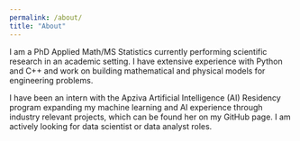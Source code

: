 ```yaml
---
permalink: /about/
title: "About"
---
```


I am a PhD Applied Math/MS Statistics currently performing scientific research in an academic setting.  I have extensive experience with Python and C++ and work on building mathematical and physical models for engineering problems. 

I have been an intern with the Apziva Artificial Intelligence (AI) Residency program expanding my machine learning and AI experience through industry relevant projects, which can be found her on my GitHub page. I am actively looking for data scientist or data analyst roles.
